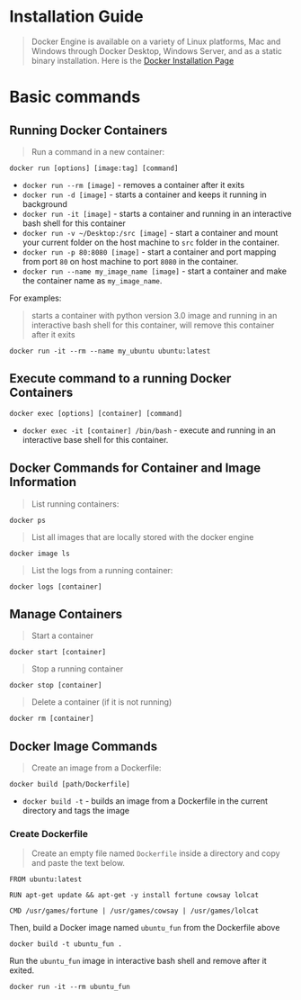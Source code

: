 # Installation Guide
> Docker Engine is available on a variety of Linux platforms, Mac and Windows through Docker Desktop, Windows Server, and as a static binary installation. Here is the 
[Docker Installation Page](https://docs.docker.com/install/)

# Basic commands
## Running Docker Containers

> Run a command in a new container:

```
docker run [options] [image:tag] [command]
```

- `docker run --rm [image]` - removes a container after it exits
- `docker run -d [image]` - starts a container and keeps it running in background
- `docker run -it [image]` - starts a container and running in an interactive bash shell for this container
- `docker run -v ~/Desktop:/src [image]` - start a container and mount your current folder on the host machine to `src` folder in the container.
- `docker run -p 80:8080 [image]` - start a container and port mapping from port `80` on host machine to port `8080` in the container.
- `docker run --name my_image_name [image]` - start a container and make the container name as `my_image_name`.

For examples:
> starts a container with python version 3.0 image and running in an interactive bash shell for this container, will remove this container after it exits
```
docker run -it --rm --name my_ubuntu ubuntu:latest
```

## Execute command to a running Docker Containers
```
docker exec [options] [container] [command]
```
- `docker exec -it [container] /bin/bash` - execute and running in an interactive base shell for this container.

## Docker Commands for Container and Image Information
> List running containers:
```
docker ps
```

> List all images that are locally stored with the docker engine
```
docker image ls
```

> List the logs from a running container:
```
docker logs [container]
```

## Manage Containers
> Start a container
```
docker start [container]
```
>Stop a running container
```
docker stop [container]
```
>Delete a container (if it is not running)
```
docker rm [container]
```

## Docker Image Commands
> Create an image from a Dockerfile:
```
docker build [path/Dockerfile]
```
- `docker build -t` - builds an image from a Dockerfile in the current directory and tags the image

### Create Dockerfile
> Create an empty file named `Dockerfile` inside a directory and copy and paste the text below.
```
FROM ubuntu:latest

RUN apt-get update && apt-get -y install fortune cowsay lolcat

CMD /usr/games/fortune | /usr/games/cowsay | /usr/games/lolcat
```

Then, build a Docker image named `ubuntu_fun` from the Dockerfile above
```
docker build -t ubuntu_fun .
```
Run the `ubuntu_fun` image in interactive bash shell and remove after it exited.
```
docker run -it --rm ubuntu_fun
```
